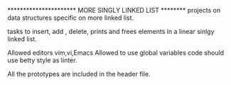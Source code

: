 **********************  MORE SINGLY LINKED LIST ********
projects on data structures specific on more linked list.

tasks to insert, add , delete, prints and frees elements in a linear sinlgy linked list.

Allowed editors vim,vi,Emacs
Allowed to use global variables 
code should use betty style as linter.

All the prototypes are included in the header file.
